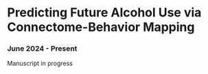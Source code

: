 # Predicting Future Alcohol Use via Connectome-Behavior Mapping
### June 2024 - Present

Manuscript in progress
